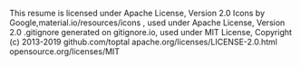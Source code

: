This resume is licensed under Apache License, Version 2.0
Icons by Google,material.io/resources/icons , used under Apache License, Version 2.0
.gitignore generated on gitignore.io, used under MIT License, Copyright (c) 2013-2019 github.com/toptal
apache.org/licenses/LICENSE-2.0.html
opensource.org/licenses/MIT
